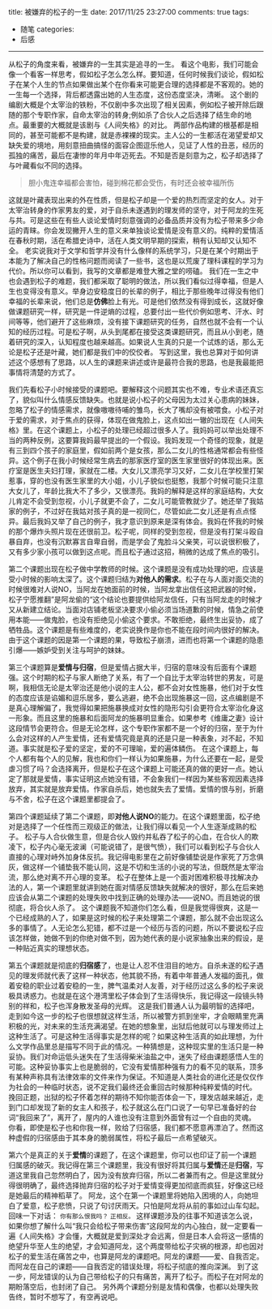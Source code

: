 title: 被嫌弃的松子的一生
date: 2017/11/25 23:27:00
comments: true
tags:
- 随笔
categories:
- 后感

---

从松子的角度来看，被嫌弃的一生其实是追寻的一生。
看这个电影，我们可能会像一个看客一样思考，假如松子怎么怎么样。要知道，任何时候我们谈论，假如松子在某个人生的节点如果做出某个在你看来可能更合理的选择都是不客观的。她的一生每一个选择，背后都透露出她的人生态度，这份态度坚决，清晰。
这个剧的编剧大概是个太宰治的铁粉，不仅剧中多次出现了相关因素，例如松子被开除后跟随的那个专职作家，自命太宰治的转身;例如杀了合伙人之后选择了结生命的地点。最重要的大概就是该剧与《人间失格》的对比。
两部作品构建的根基都是相同的，甚至可能都不是构建，就是赤裸裸的现实。主人公的一生都活在渴望爱却又缺失爱的境地，用刻意扭曲搞怪的面容企图逗乐他人，见证了人性的丑恶，经历的孤独的痛苦，最后在凄惨的年月中年迈死去。不知是否是刻意为之，松子却选择了与叶藏看似不同的选择。

> 胆小鬼连幸福都会害怕，碰到棉花都会受伤，有时还会被幸福所伤

这就是叶藏表现出来的外在性质，但是松子却是一个爱的热烈而坚定的女人。对于太宰治转身的作家男友的爱，对于自杀未遂遇到的理发师的坚守，对于阿龙的生死与共。可是这些在有些人谈论爱情时刻意强调的必备品质并没有为松子带来多少命运的青睐。你会发现撇开人生的意义来单独谈论爱情是没有意义的。纯粹的爱情活在春秋时期，活在希腊史诗中，活在人类文明早期的探索，稍有认知却又认知不全。
老实说我对于文学和哲学并没有什么像样的系统学习，只是在某个时期出于本能为了解决自己的性格问题而阅读了一些书，这也是以荒废了理科课程的学习为代价。所以你可以看到，我写的文章都是难登大雅之堂的唠磕。
我们在一生之中也会遇到松子的难题，我们都采取了聪明的做法，所以我们看似过得幸福，但是人生也变得没有意义。举身边安稳度日的长辈的例子，相比于那些晚年过得没有他们幸福的长辈来说，他们总是**仿佛**脸上有光。可是他们依然没有得到成长，这就好像做课题研究一样，研究是一件逆熵的过程，总要付出一些代价例如思考、汗水、时间等等，他们避开了这些麻烦，没有接下课题研究的任务，自然也就不会有一个认知的经历过程。可是松子啊，从头到尾都在接受这类课题研究，而且从小到老，随着研究的深入，认知程度也越来越高。如果说人生真的只是一个试炼的话，那么无论是松子还是叶藏，她们都是我们中的佼佼者。
写到这里，我也总算对于如何讲述这个感想有了思路，以人生的课题来讲述或许是最符合我的思路，也是我最能把事情将清楚的方式了。

我们先看松子小时候接受的课题吧。要解释这个问题其实也不难，专业术语还真忘了，貌似叫什么情感反馈缺失。也就是说小松子的父母因为太过关心患病的妹妹，忽略了松子的情感需求，就像嗷嗷待哺的雏鸟，长大了嘴却没有被喂食。小松子对于爱的需求，对于焦点的获得，体现在做鬼脸上，这点如出一辙的出现在《人间失格》里。在这个课题上，小松子的处理已经超过很多人了。我妈妈可以举出处理不当的两种反例，这要算我妈最早提出的一个假设。我妈发现一个奇怪的现象，就是有三到四个孩子的家庭里，假如前两个是女孩，那么二女儿的性格通常都会有些怪异。这个例子在我小时候经常生病去的那家医疗室的医生家里很好的体现出来。医疗室是医生夫妇打理，家就在二楼。大女儿又漂亮学习又好，二女儿在学校里打架惹事，穿的也没有医生家里的大小姐，小儿子貌似也挺憨，我那个时候可能只注意大女儿了，年龄比我大不了多少，又很漂亮。我妈的解释是这样的家庭结构，大女儿肯定不会受到忽视，小儿子就更不会了，二女儿可能管教就少了。她还举了我姑家的例子，不过好在我姑对孩子真的是一视同仁，尽管如此二女儿还是有点点怪异。最后我妈又举了自己的例子，我才意识到原来是深有体会。我妈在怀我的时候的那个爆炸头照片现在还很前卫。松子呢，同样的受到忽视，但是没有打架斗殴自暴自弃，也没有沉默寡言自卑自弱，而是学会了鬼脸斗父亲笑，可以说很积极了，又有多少家小孩可以做到这点呢。而且松子通过这招，稍微的达成了焦点的吸引。

第二个课题出现在松子做中学教师的时候。这个课题是没有成功处理的吧，应该是受小时候的影响太深了。这个课题归结为**对他人的需求**。松子在与人面对面交流的时候很难对人说NO，当阿龙在她面前的时候，当阿龙拿出信任这把武器的时候，松子宁愿推翻”是阿龙偷的“这个结论也要提供给阿龙信任，只有当阿龙走的时候才又从新建立结论。当面对店铺老板坚决要求小偷必须当场道歉的时候，情急之前使用本能——做鬼脸，也没有拒绝见小偷这个要求。不敢拒绝，最终生出妥协，成了牺牲品。这个课题是有些难度的，老实说换作是你也不能在段时间内很好的解决。
由于这个课题的因是第一个课题的果，导致松子崩溃，进而也将第一个课题的隐患引爆——嫉妒受到关注与呵护的妹妹。

第三个课题算是**爱情与归宿**，但是爱情占据大半，归宿的意味没有后面有个课题强。这个时期的松子与家人断绝了关系，有了一个自比于太宰治转世的男友，可是啊，我相信无论是太宰治还是他小说的主人公，都不会对女性施暴，他们对于女性的态度应该是谄媚和逗乐居多，要么逃避，绝不会出现施暴这一回，这点编剧是不是真心理解偏了，我觉得如果把施暴换成对女性的隐形勾引会更符合太宰治化身这一形象。而且这里的施暴和后面阿龙的施暴明显重合。如果参考《维庸之妻》设计这段情节会更符合。但是无论怎样，这个专职作家都不是一个好的归宿，至于为什么会对这样的人产生爱情，还有爱情究竟是真的还是只是一种表象，对不起，不知道。事实就是松子爱的坚定，爱的不可理喻，爱的遍体鳞伤。
在这个课题上，每个人都有每个人的见解，我也和你们一样认为如果施暴，为什么还要在一起，是受虐习惯了吗？会选择离开，但是松子在这个课题上可能还真的做的更好一点。她认定了那就是爱情，事实证明这点她没有错，不会象我们一样因为某些客观因素选择放弃，其实就是放弃爱情。作家自杀后，她也就失去了爱情。爱情的恨与别，折磨与不舍，松子在这个课题里都提会了。

第四个课题延续了第二个课题，即**对他人说NO**的能力。在这个课题里面，松子绝对是选择了一个任性而三观级正的做法，让我们得以看见一个人生逐渐成熟的松子。
松子与人合伙做生意，但是合伙人毁约并私吞了松子的心血，在合伙人的欺凌下，松子内心毫无波澜（可能说错了，是很气愤），我们可以看到松子与合伙人直接的心理对峙外加身体反抗。我记得电影里在之前好像铺垫说是作家死了万念俱灰，做这样一个铺垫我不能认同，这是不切和生活的小说的写法，但既然是太宰治流，那么绝对离不开心理的变革。
松子在整体上是一个面对困难积极寻找解决办法的人，第一个课题里就讲到她在面对情感反馈缺失就解决的很好，那么在后来她应该会从第二个课题的处理失败中找到正确的处理办法——说NO。而且她说的很彻底，将合伙人杀了。
这个课题我不知道你们怎么看，但是我觉得很爽，这是一个已经成熟的人了，如果是这时候的松子来处理第二个课题，那么就不会出现这么多的事情了。人无论怎么犯错，都不过是一个经历与否的问题，所以不要说松子应该怎样做，她做不到的你绝对做不到，因为她代表的是小说家抽象出来的假设，是一种贴近真实的理想状态。

第五个课题就是彻底的**归宿感**了，也是让人忍不住泪目的地方。自杀未遂的松子遇见的理发师就代表了这样一种状态，他其貌不扬，有着中年普通人发福的面孔，做着安稳的职业过着安稳的一生，脾气温柔对人友善，对于经历过这么多的松子来说极具诱惑力。也就是在这个港湾里松子体会到了生活得快乐，我记得这一段镜头特别的祥和，松子也浑身散发圣母的光辉。
这是我们普通人认为最明智的选择吧，走到如今这一步的松子也很想就这样生活，所以被警方抓到坐牢，才会眼睛里充满积极的光，对未来的生活充满渴望。在她的想象里，出狱后他就可以与理发师过上这种生活了。可是这种生活得事实是怎样的呢？如果这种生活真的如此理想，为什么文学作品里总是描写不同于此的情况。一种猜想是，这种现实里的生活只是一种妥协。我们对命运低头迷失在了生活得柴米油盐之中，迷失了经由课题感悟人生的可能。这种妥协事实上也是脆弱的，它没有爱情那种强有力的看不见的联系，顶多有某种声称具有法律效率的文件来作为保证。不知道是人类社会的进化还是仅仅作为社会的一种临时状态，说不定我们最终还会重回古时候那种纯粹爱情的时代。
挽回正题，出狱的松子怀着怎样的期待不知你能否体会一下，理发店越来越近，走到门口却发现了新的女主人和孩子，松子就这么在门口说了一句早已准备好的台词“我回来了”，离开了，屋内的人谁也没有注意到外面曾有过一个自由的灵魂。
你看，即使是松子也和你我一样，败给了归宿感，我们都不愿意再漂泊了。然而这种虚假的归宿感由于其本身的脆弱属性，将松子最后一点希望破灭。

第六个是真正的关于**爱情**的课题了，在这个课题里，你可以也印证了前一个课题 归属感的破灭。我记得在第三个课题里，我没有很好将其归属与**爱情**还是**归宿**，写道这里我自己忽然明白了，因为没有放弃归宿，所以二者兼而有之。但是这里就分得很明确了，最终选择抛弃归宿的松子对于爱情变得更加彻底而疯狂，好像这已经是她最后的精神稻草了。
阿龙，这个在第一个课题里将她陷入困境的人，向她坦白了爱意，松子悲愤，只说了句讨厌雨天。只怕是阿龙将从前的事如过山车勾起。
回味一下对话：
`你有那么恨我吗？`
`正相反。`
这样课题涉及的往事不知道该怎么说，如果你想了解什么叫“我只会给松子带来伤害”这段阿龙的内心独白，就一定要看一遍《人间失格》才会懂，大概就是爱到深处才会远离，但是日本人会将这一感情的绝望升华至人生的绝望，才会知道阿龙，这个两度带给松子灾祸的根源，却也因对松子的爱生活在痛苦之中，也算是阿龙的课题吧。阿龙的课题——爱、自我否定。而阿龙在自己的课题——自我否定的错误处理，将松子彻底的推向深渊。
到了这一步，阿龙错误的认为自己带给松子的只有痛苦，离开了松子。而松子在对阿龙的期盼落空后，也封闭了自己。
另外两个课题分别是友情和偶像，也都以处理失败告终，暂时不想写了，有空再说吧。
